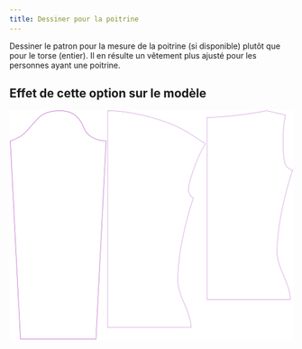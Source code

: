 ```yaml
---
title: Dessiner pour la poitrine
---
```


Dessiner le patron pour la mesure de la poitrine (si disponible) plutôt que pour le torse (entier). Il en résulte un vêtement plus ajusté pour les personnes ayant une poitrine.

## Effet de cette option sur le modèle

![Cette image montre l'effet de cette option en superposant plusieurs variantes qui ont une valeur différente pour cette option](diana_draftforhighbust_sample.svg "Effet de cette option sur le modèle")
